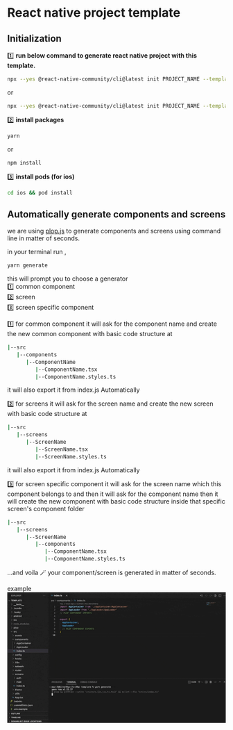 

# React native project template

## Initialization

1️⃣ **run below command to generate react native project with this template.**

```bash
npx --yes @react-native-community/cli@latest init PROJECT_NAME --template https://github.com/khanjandobariya/react-native-template
```

or

```bash
npx --yes @react-native-community/cli@latest init PROJECT_NAME --template PATH_TO_LOCAL
```

2️⃣ **install packages**

```bash
yarn
```

or

```bash
npm install
```

3️⃣ **install pods (for ios)**

```bash
cd ios && pod install
```

## Automatically generate components and screens

we are using [plop.js](https://plopjs.com/) to generate components and screens using command line in matter of seconds.

in your terminal run ,

```bash
yarn generate
```

this will prompt you to choose a generator  
1️⃣ common component\
2️⃣ screen\
3️⃣ screen specific component

1️⃣ for common component it will ask for the component name and create the new common component with basic code structure at

```bash
|--src
   |--components
      |--ComponentName
         |--ComponentName.tsx
         |--ComponentName.styles.ts
```

it will also export it from index.js Automatically

2️⃣ for screens it will ask for the screen name and create the new screen with basic code structure at

```bash
|--src
   |--screens
      |--ScreenName
         |--ScreenName.tsx
         |--ScreenName.styles.ts
```

it will also export it from index.js Automatically

3️⃣ for screen specific component it will ask for the screen name which this component belongs to and then it will ask for the component name then it will create the new component with basic code structure inside that specific screen's component folder

```bash
|--src
   |--screens
      |--ScreenName
         |--components
            |--ComponentName.tsx
            |--ComponentName.styles.ts
```

...and voila 🪄 your component/screen is generated in matter of seconds.

example\
![Example gif](https://github.com/khanjandobariya/react-native-template/blob/main/shots/plopExample.gif)
